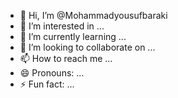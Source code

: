 - 👋 Hi, I’m @Mohammadyousufbaraki
- 👀 I’m interested in ...
- 🌱 I’m currently learning ...
- 💞️ I’m looking to collaborate on ...
- 📫 How to reach me ...
- 😄 Pronouns: ...
- ⚡ Fun fact: ...

<!---
Mohammadyousufbaraki/Mohammadyousufbaraki is a ✨ special ✨ repository because its `README.md` (this file) appears on your GitHub profile.
You can click the Preview link to take a look at your changes.
--->
